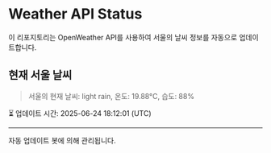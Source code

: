 
# Weather API Status

이 리포지토리는 OpenWeather API를 사용하여 서울의 날씨 정보를 자동으로 업데이트합니다.

## 현재 서울 날씨
> 서울의 현재 날씨: light rain, 온도: 19.88°C, 습도: 88%

⏳ 업데이트 시간: 2025-06-24 18:12:01 (UTC)

---
자동 업데이트 봇에 의해 관리됩니다.
